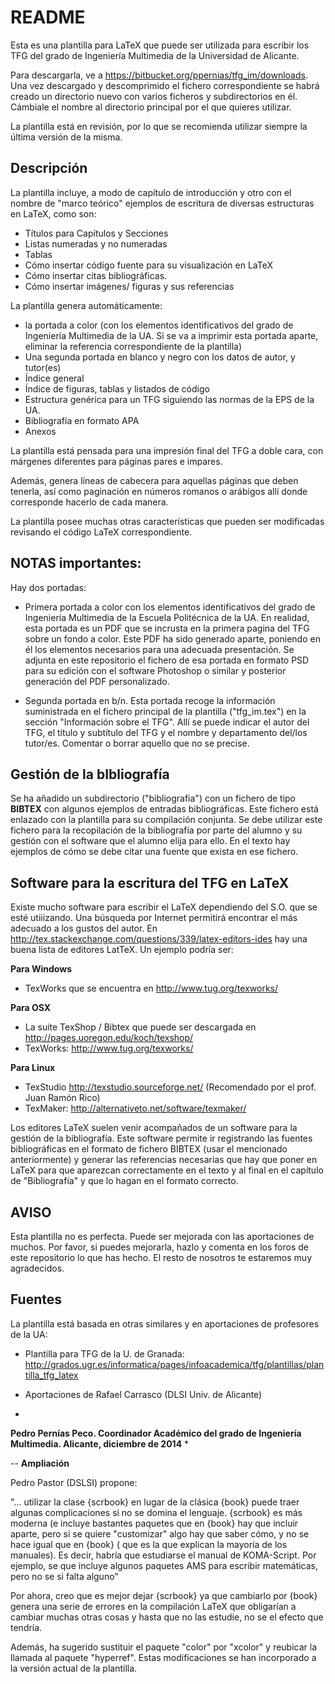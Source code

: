 # README #

Esta es una plantilla para LaTeX que puede ser utilizada para escribir los TFG del grado de Ingeniería Multimedia de la Universidad de Alicante.

Para descargarla, ve a https://bitbucket.org/ppernias/tfg_im/downloads. Una vez descargado y descomprimido el fichero correspondiente se habrá creado un directorio nuevo con varios ficheros y subdirectorios en él. Cámbiale el nombre al directorio principal por el que quieres utilizar. 

La plantilla está en revisión, por lo que se recomienda utilizar siempre la última versión de la misma.

## Descripción ##
La plantilla incluye, a modo de capítulo de introducción y otro con el nombre de "marco teórico" ejemplos de escritura de diversas estructuras en LaTeX, como son:
 
* Títulos para Capítulos y Secciones
* Listas numeradas y no numeradas
* Tablas
* Cómo insertar código fuente para su visualización en LaTeX
* Cómo insertar citas bibliográficas.
* Cómo insertar imágenes/ figuras y sus referencias

La plantilla genera automáticamente:

* la portada a color (con los elementos identificativos del grado de Ingeniería Multimedia de la UA. Si se va a imprimir esta portada aparte, eliminar la referencia correspondiente de la plantilla)
* Una segunda portada en blanco y negro con los datos de autor, y tutor(es)
* Índice general
* Índice de figuras, tablas y listados de código
* Estructura genérica para un TFG siguiendo las normas de la EPS de la UA.
* Bibliografía en formato APA
* Anexos

La plantilla está pensada para una impresión final del TFG a doble cara, con márgenes diferentes para páginas pares e impares.

Además, genera líneas de cabecera para aquellas páginas que deben tenerla, así como paginación en números romanos o arábigos allí donde corresponde hacerlo de cada manera.

La plantilla posee muchas otras características que pueden ser modificadas revisando el código LaTeX correspondiente.

## NOTAS importantes: ##

Hay dos portadas:

* Primera portada a color con los elementos identificativos del grado de Ingeniería Multimedia de la Escuela Politécnica de la UA. En realidad, esta portada es un PDF que se incrusta en la primera pagina del TFG sobre un fondo a color. Este PDF ha sido generado aparte, poniendo en él los elementos necesarios para una adecuada presentación. Se adjunta en este repositorio el fichero de esa portada en formato PSD para su edición con el software Photoshop o similar y posterior generación del PDF personalizado.

* Segunda portada en b/n. Esta portada recoge la información suministrada en el fichero principal de la plantilla ("tfg_im.tex") en la sección "Información sobre el TFG". Allí se puede indicar el autor del TFG, el título y subtítulo del TFG y el nombre y departamento del/los tutor/es. Comentar o borrar aquello que no se precise.

## Gestión de la bIbliografía ##

Se ha añadido un subdirectorio ("bibliografia") con un fichero de tipo **BIBTEX** con algunos ejemplos de entradas bibliográficas. Este fichero está enlazado con la plantilla para su compilación conjunta. Se debe utilizar este fichero para la recopilación de la bibliografía por parte del alumno y su gestión con el software que el alumno elija para ello. En el texto hay ejemplos de cómo se debe citar una fuente que exista en ese fichero.

## Software para la escritura del TFG en LaTeX ##

Existe mucho software para escribir el LaTeX dependiendo del S.O. que se esté utiiizando. Una búsqueda por Internet permitirá encontrar el más adecuado a los gustos del autor. En http://tex.stackexchange.com/questions/339/latex-editors-ides hay una buena lista de editores LatTeX. Un ejemplo podría ser:

**Para Windows**

  * TexWorks que se encuentra en http://www.tug.org/texworks/

**Para OSX**

  * La suite TexShop / Bibtex que puede ser descargada en http://pages.uoregon.edu/koch/texshop/
  * TexWorks: http://www.tug.org/texworks/

**Para Linux**

  * TexStudio http://texstudio.sourceforge.net/ (Recomendado por el prof. Juan Ramón Rico)
  * TexMaker: http://alternativeto.net/software/texmaker/

Los editores LaTeX suelen venir acompañados de un software para la gestión de la bibliografía. Este software permite ir registrando las fuentes bibliográficas en el formato de fichero BIBTEX (usar el mencionado anteriormente) y generar las referencias necesarias que hay que poner en LaTeX para que aparezcan correctamente en el texto y al final en el capítulo de "Bibliografía" y que lo hagan en el formato correcto.

## AVISO ##
Esta plantilla no es perfecta. Puede ser mejorada con las aportaciones de muchos. Por favor, si puedes mejorarla, hazlo y comenta en los foros de este repositorio lo que has hecho. El resto de nosotros te estaremos muy agradecidos.

## Fuentes ##
La plantilla está basada en otras similares y en aportaciones de profesores de la UA:

* Plantilla para TFG de la U. de Granada: http://grados.ugr.es/informatica/pages/infoacademica/tfg/plantillas/plantilla_tfg_latex
* Aportaciones de Rafael Carrasco (DLSI Univ. de Alicante)

*
**Pedro Pernías Peco. Coordinador Académico del grado de Ingeniería Multimedia. Alicante, diciembre de 2014** 
*

--
**Ampliación**

Pedro Pastor (DSLSI) propone:

"... utilizar la clase {scrbook} en lugar de la clásica {book} puede traer algunas complicaciones si no se domina el lenguaje. {scrbook} es más moderna (e incluye bastantes paquetes que en {book} hay que incluir aparte, pero si se quiere "customizar" algo hay que saber cómo, y no se hace igual que en {book} ( que es la que explican la mayoría de los manuales). Es decir, habría que estudiarse el manual de KOMA-Script.
Por ejemplo, se que incluye algunos paquetes AMS para escribir matemáticas, pero no se si falta alguno"

Por ahora, creo que es mejor dejar {scrbook} ya que cambiarlo por {book} genera una serie de errores en la compilación LaTeX que obligarían a cambiar muchas otras cosas y hasta que no las estudie, no se el efecto que tendría. 

Además, ha sugerido sustituir el paquete "color" por "xcolor" y reubicar la llamada al paquete "hyperref". Estas modificaciones se han incorporado  a la versión actual de la plantilla.